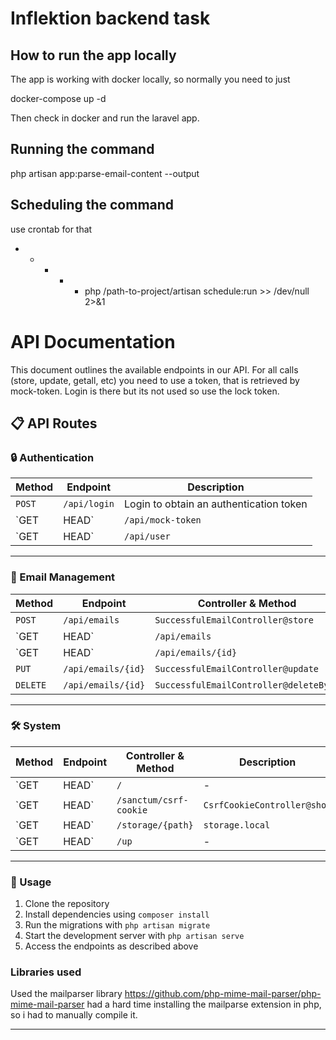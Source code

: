 # Inflektion backend task

## How to run the app locally

The app is working with docker locally, so normally you need to just

docker-compose up -d

Then check in docker and run the laravel app.

## Running the command

php artisan app:parse-email-content --output

## Scheduling the command

use crontab for that

* * * * * php /path-to-project/artisan schedule:run >> /dev/null 2>&1


# API Documentation

This document outlines the available endpoints in our API. For all calls (store, update, getall, etc) you need to use a token, that is retrieved by mock-token. Login is there but its not used so use the lock token.

## 📋 API Routes

### 🔒 Authentication
| Method      | Endpoint                  | Description |
|--------------|---------------------------|---------------|
| `POST`        | `/api/login`              | Login to obtain an authentication token |
| `GET | HEAD` | `/api/mock-token`         | Retrieve a mock token for testing |
| `GET | HEAD` | `/api/user`               | Get authenticated user details |

---

### 📧 Email Management
| Method       | Endpoint                     | Controller & Method                          | Description |
|---------------|-------------------------------|----------------------------------------------------|----------------|
| `POST`         | `/api/emails`                  | `SuccessfulEmailController@store`        | Create a new email |
| `GET | HEAD`  | `/api/emails`                  | `SuccessfulEmailController@getAll`         | Retrieve all emails |
| `GET | HEAD`  | `/api/emails/{id}`            | `SuccessfulEmailController@getById`         | Retrieve a single email by ID |
| `PUT`            | `/api/emails/{id}`            | `SuccessfulEmailController@update`           | Update an email by ID |
| `DELETE`        | `/api/emails/{id}`            | `SuccessfulEmailController@deleteById`     | Delete an email by ID |

---

### 🛠️ System
| Method       | Endpoint                          | Controller & Method | Description |
|---------------|--------------------------------------|-------------------------------|-----------------|
| `GET | HEAD`  | `/`                                      | -                                           | Home route |
| `GET | HEAD`  | `/sanctum/csrf-cookie`          | `CsrfCookieController@show`  | Generate CSRF token |
| `GET | HEAD`  | `/storage/{path}`                     | `storage.local`                              | Access storage files |
| `GET | HEAD`  | `/up`                                     | -                                           | Health check route |

---

### 📄 Usage
1. Clone the repository
2. Install dependencies using `composer install`
3. Run the migrations with `php artisan migrate`
4. Start the development server with `php artisan serve`
5. Access the endpoints as described above

### Libraries used

Used the mailparser library https://github.com/php-mime-mail-parser/php-mime-mail-parser
had a hard time installing the mailparse extension in php, so i had to manually compile it.

---